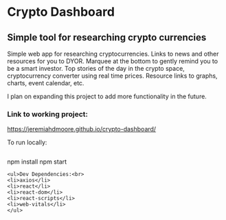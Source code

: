 # Crypto Dashboard
## Simple tool for researching crypto currencies
<p>Simple web app for researching cryptocurrencies. Links to news and other resources for you to DYOR. Marquee at the bottom to gently remind you to be a smart investor. Top stories of the day in the crypto space, cryptocurrency converter using real time prices. Resource links to graphs, charts, event calendar, etc.</p>

<p>I plan on expanding this project to add more functionality in the future.</p>

### Link to working project:
https://jeremiahdmoore.github.io/crypto-dashboard/

To run locally:
```

```
npm install
npm start

```
<ul>Dev Dependencies:<br>
<li>axios</li>
<li>react</li>
<li>react-dom</li>
<li>react-scripts</li>
<li>web-vitals</li>
</ul>
